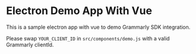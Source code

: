 # Electron Demo App With Vue

This is a sample electron app with vue to demo Grammarly SDK integration.

Please swap `YOUR_CLIENT_ID` in `src/components/demo.js` with a valid Grammarly clientId.